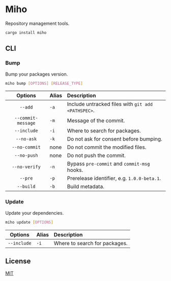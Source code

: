 # Miho

Repository management tools.

```sh
cargo install miho
```

## CLI

### Bump

Bump your packages version.

```sh
miho bump [OPTIONS] [RELEASE_TYPE]
```

|      Options       | Alias | Description                                        |
| :----------------: | :---- | :------------------------------------------------- |
|      `--add`       | `-a`  | Include untracked files with `git add <PATHSPEC>`. |
| `--commit-message` | `-m`  | Message of the commit.                             |
|    `--include`     | `-i`  | Where to search for packages.                      |
|     `--no-ask`     | `-k`  | Do not ask for consent before bumping.             |
|   `--no-commit`    | none  | Do not commit the modified files.                  |
|    `--no-push`     | none  | Do not push the commit.                            |
|   `--no-verify`    | `-n`  | Bypass `pre-commit` and `commit-msg` hooks.        |
|      `--pre`       | `-p`  | Prerelease identifier, e.g. `1.0.0-beta.1`.        |
|     `--build`      | `-b`  | Build metadata.                                    |

### Update

Update your dependencies.

```sh
miho update [OPTIONS]
```

|   Options   | Alias | Description                   |
| :---------: | :---- | :---------------------------- |
| `--include` | `-i`  | Where to search for packages. |

## License

[MIT](https://github.com/ferreira-tb/miho/blob/main/LICENSE)
